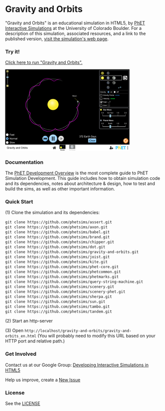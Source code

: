 Gravity and Orbits
=============
"Gravity and Orbits" is an educational simulation in HTML5, by <a href="https://phet.colorado.edu/" target="_blank">PhET Interactive Simulations</a>
at the University of Colorado Boulder.
For a description of this simulation, associated resources, and a link to the published version,
<a href="https://phet.colorado.edu/en/simulation/gravity-and-orbits" target="_blank">visit the simulation's web page</a>.

### Try it!

<a href="https://phet.colorado.edu/sims/html/gravity-and-orbits/latest/gravity-and-orbits_en.html" target="_blank">Click here to run "Gravity and Orbits".</a>

<a href="https://phet.colorado.edu/sims/html/gravity-and-orbits/latest/gravity-and-orbits_en.html" target="_blank">
<img src="https://raw.githubusercontent.com/phetsims/gravity-and-orbits/master/assets/gravity-and-orbits-screenshot.png" alt="Screenshot" style="width: 400px;"/>
</a>

### Documentation
The <a href="http://bit.ly/phet-html5-development-overview" target="_blank">PhET Development Overview</a> is the most complete guide to PhET Simulation
Development. This guide includes how to obtain simulation code and its dependencies, notes about architecture & design, how to test and build
the sims, as well as other important information.

### Quick Start
(1) Clone the simulation and its dependencies:
```
git clone https://github.com/phetsims/assert.git
git clone https://github.com/phetsims/axon.git
git clone https://github.com/phetsims/babel.git
git clone https://github.com/phetsims/brand.git
git clone https://github.com/phetsims/chipper.git
git clone https://github.com/phetsims/dot.git
git clone https://github.com/phetsims/gravity-and-orbits.git
git clone https://github.com/phetsims/joist.git
git clone https://github.com/phetsims/kite.git
git clone https://github.com/phetsims/phet-core.git
git clone https://github.com/phetsims/phetcommon.git
git clone https://github.com/phetsims/phetmarks.git
git clone https://github.com/phetsims/query-string-machine.git
git clone https://github.com/phetsims/scenery.git
git clone https://github.com/phetsims/scenery-phet.git
git clone https://github.com/phetsims/sherpa.git
git clone https://github.com/phetsims/sun.git
git clone https://github.com/phetsims/tambo.git
git clone https://github.com/phetsims/tandem.git
```
(2) Start an http-server

(3) Open `http://localhost/gravity-and-orbits/gravity-and-orbits_en.html` (You will probably need to modify this URL based on your HTTP port and relative path.)

### Get Involved

Contact us at our Google Group: <a href="http://groups.google.com/forum/#!forum/developing-interactive-simulations-in-html5" target="_blank">Developing Interactive Simulations in HTML5</a>

Help us improve, create a <a href="http://github.com/phetsims/gravity-and-orbits/issues/new" target="_blank">New Issue</a>

### License
See the <a href="https://github.com/phetsims/gravity-and-orbits/blob/master/LICENSE" target="_blank">LICENSE</a>
